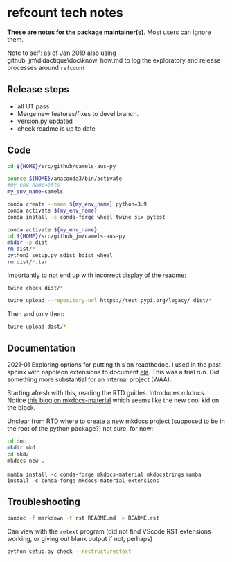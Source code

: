 # refcount tech notes

**These are notes for the package maintainer(s)**. Most users can ignore them.

Note to self: as of Jan 2019 also using github_jm\didactique\doc\know_how.md to log the exploratory and release processes around `refcount`

## Release steps

* all UT pass
* Merge new features/fixes to devel branch.
* version.py updated
* check readme is up to date

## Code

```sh
cd ${HOME}/src/github/camels-aus-py
```

```sh
source ${HOME}/anaconda3/bin/activate
#my_env_name=efts
my_env_name=camels
```

```sh
conda create --name ${my_env_name} python=3.9
conda activate ${my_env_name}
conda install -c conda-forge wheel twine six pytest 
```

```sh
conda activate ${my_env_name}
cd ${HOME}/src/github_jm/camels-aus-py
mkdir -p dist
rm dist/*
python3 setup.py sdist bdist_wheel
rm dist/*.tar
```

Importantly to not end up with incorrect display of the readme:

```sh
twine check dist/*
```

```sh
twine upload --repository-url https://test.pypi.org/legacy/ dist/*
```

Then and only then:

```sh
twine upload dist/*
```

## Documentation

2021-01 Exploring options for putting this on readthedoc. I used in the past sphinx with napoleon extensions to document [ela](https://pyela.readthedocs.io/en/latest). This was a trial run. Did something more substantial for an internal project (WAA).

Starting afresh with this, reading the RTD guides. Introduces mkdocs. Notice [this blog on mkdocs-material](https://chrieke.medium.com/documenting-a-python-package-with-code-reference-via-mkdocs-material-b4a45197f95b) which seems like the new cool kid on the block.

Unclear from RTD where to create a new mkdocs project (supposed to be in the root of the python package?) not sure. for now:

```sh
cd doc
mkdir mkd
cd mkd/
mkdocs new .
```

`mamba install -c conda-forge mkdocs-material mkdocstrings`
`mamba install -c conda-forge mkdocs-material-extensions`

## Troubleshooting

```sh
pandoc -f markdown -t rst README.md  > README.rst
```

Can view with the `retext` program (did not find VScode RST extensions working, or giving out blank output if not, perhaps)

```sh
python setup.py check --restructuredtext
```

